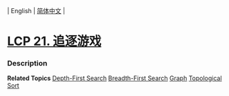 | English | [简体中文](README.md) |

# [LCP 21. 追逐游戏](https://leetcode-cn.com/problems/Za25hA)
 ### Description

**Related Topics**  [Depth-First Search](https://leetcode-cn.com/tag/depth-first-search) [Breadth-First Search](https://leetcode-cn.com/tag/breadth-first-search) [Graph](https://leetcode-cn.com/tag/graph) [Topological Sort](https://leetcode-cn.com/tag/topological-sort) 